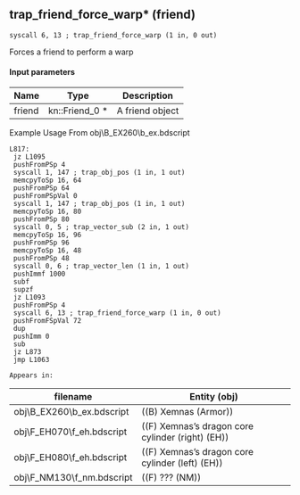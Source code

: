 ## trap_friend_force_warp* (friend)

`syscall 6, 13 ; trap_friend_force_warp (1 in, 0 out)`

Forces a friend to perform a warp

#### Input parameters
| Name | Type | Description
|------|------|------------
| friend   | kn::Friend_0 *   | A friend object


Example Usage From obj\B_EX260\b_ex.bdscript
```plaintext
L817:
 jz L1095
 pushFromPSp 4
 syscall 1, 147 ; trap_obj_pos (1 in, 1 out)
 memcpyToSp 16, 64
 pushFromPSp 64
 pushFromPSpVal 0
 syscall 1, 147 ; trap_obj_pos (1 in, 1 out)
 memcpyToSp 16, 80
 pushFromPSp 80
 syscall 0, 5 ; trap_vector_sub (2 in, 1 out)
 memcpyToSp 16, 96
 pushFromPSp 96
 memcpyToSp 16, 48
 pushFromPSp 48
 syscall 0, 6 ; trap_vector_len (1 in, 1 out)
 pushImmf 1000
 subf 
 supzf 
 jz L1093
 pushFromPSp 4
 syscall 6, 13 ; trap_friend_force_warp (1 in, 0 out)
 pushFromFSpVal 72
 dup 
 pushImm 0
 sub 
 jz L873
 jmp L1063
```





	Appears in:
| filename | Entity (obj)
|----------|-------------
| obj\B_EX260\b_ex.bdscript       | ((B) Xemnas (Armor))          
| obj\F_EH070\f_eh.bdscript       | ((F) Xemnas’s dragon core cylinder (right) (EH))          
| obj\F_EH080\f_eh.bdscript       | ((F) Xemnas’s dragon core cylinder (left) (EH))          
| obj\F_NM130\f_nm.bdscript       | ((F) ??? (NM))          



